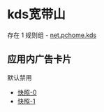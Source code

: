 # kds宽带山

存在 1 规则组 - [net.pchome.kds](/src/apps/net.pchome.kds.ts)

## 应用内广告卡片

默认禁用

- [快照-0](https://i.gkd.li/i/13043221)
- [快照-1](https://i.gkd.li/i/13049609)
